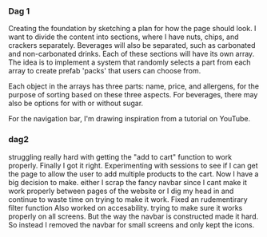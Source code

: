 ### Dag 1
Creating the foundation by sketching a plan for how the page should look. I want to divide the content into sections, where I have nuts, chips, and crackers separately. Beverages will also be separated, such as carbonated and non-carbonated drinks. Each of these sections will have its own array. The idea is to implement a system that randomly selects a part from each array to create prefab 'packs' that users can choose from.

Each object in the arrays has three parts: name, price, and allergens, for the purpose of sorting based on these three aspects. For beverages, there may also be options for with or without sugar.

For the navigation bar, I'm drawing inspiration from a tutorial on YouTube.

### dag2 
struggling really hard with getting the "add to cart" function to work properly. Finally I got it right. Experimenting with sessions to see if I can get the page to allow the user to add multiple products to the cart. Now I have a big decision to make. either I scrap the fancy navbar since I cant make it work properly between pages of the website or I dig my head in and continue to waste time on trying to make it work. 
Fixed an rudementirary filter function
Also worked on accesability. trying to make sure it works properly on all screens. But the way the navbar is constructed made it hard. So instead I removed the navbar for small screens and only kept the icons. 